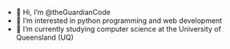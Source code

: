 - 👋 Hi, I’m @theGuardianCode
- 👀 I’m interested in python programming and web development
- 🌱 I’m currently studying computer science at the University of Queensland (UQ)

<!---
theGuardianCode/theGuardianCode is a ✨ special ✨ repository because its `README.md` (this file) appears on your GitHub profile.
You can click the Preview link to take a look at your changes.
--->
